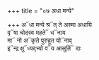 +++
title = "०७ अधा मन्ये"

+++
अ᳓धा मन्ये श्र᳓त् ते अस्मा अधायि  
वृ᳓षा चोदस्व महते᳓ ध᳓नाय  
मा᳓ नो अ᳓कृते पुरुहूत यो᳓नाव्  
इ᳓न्द्र क्षु᳓ध्यद्भ्यो व᳓य आसुतिं᳓ दाः